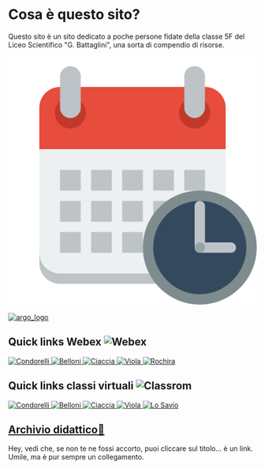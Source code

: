 # Cosa è questo sito?
Questo sito è un sito dedicato a poche persone fidate della classe 5F del Liceo Scientifico "G. Battaglini", una sorta di compendio di risorse.

[![Orario lezioni](/resources/calendar.png)](https://docs.google.com/spreadsheets/d/e/2PACX-1vQx4TpNnCrB5HV89TslpxWK2SEVIUgKUVp-o85nHIcOVhCWFSmvZRBLomRlO3LEtEl0P1XuH5JS_K5r/pubhtml?gid=1322041363&single=true)


[![argo_logo](http://www.battaglini.edu.it/images/stories/argonext_genitori.jpg)](http://www.ss16799.scuolanext.info/)
## Quick links Webex <img alt='Webex' width='25 px' src='https://lh3.googleusercontent.com/_8joIrDlTdTZ1cKVVnMoQ9KG0i-A5LCZX8N3w0MmFljiIsV8T2jkcqhHWndrKs0ldGuX'>
<a href='https://battaglinicv19.webex.com/meet/macciu2'><img alt='Condorelli' width='96 px' src='/Sito_Compiti_5F/resources/condorelli.png'>
<a href='https://battaglinicv19.webex.com/join/bellonidaniela2016'><img alt='Belloni' width='96 px' src='/Sito_Compiti_5F/resources/belloni.png'>
<a href='https://battaglinicv19.webex.com/meet/arch.ciaccia'><img alt='Ciaccia' width='96 px' src='/Sito_Compiti_5F/resources/ciaccia.png'/>
<a href='https://battaglinicv19.webex.com/meet/cinziacf.14'><img alt='Viola' width='96 px' src='/Sito_Compiti_5F/resources/viola.png'/>
<a href='https://battaglinicv19.webex.com/meet/maria.rochira'><img alt='Rochira' width='96 px' src='/Sito_Compiti_5F/resources/rochira.png'/></a>

## Quick links classi virtuali <img alt='Classrom' width='25 px' src='https://lh3.googleusercontent.com/Qvc6rWiGG_a6LNQ7Yx5vMmve_5ku8TG7z4vmWG7VBkbcOQfOSE2BS7eBcD1NUOWTsbs9A_Vh-mJpKtsGtG_0f7sIGFy5LwhdOLRg4w=h120'>

<a href='https://classroom.google.com/u/0/c/NTQyMjAzNjI1ODZa'><img alt='Condorelli' width='96 px' src='/Sito_Compiti_5F/resources/condorelli.png'>
<a href='https://classroom.google.com/u/0/c/NjI1MTE4MjI4Nzla'><img alt='Belloni' width='96 px' src='/Sito_Compiti_5F/resources/belloni.png'>
<a href='https://padlet.com/giaegiu2002/is1m9q9wb601'><img alt='Ciaccia' width='96 px' src='/Sito_Compiti_5F/resources/ciaccia.png'/>
<a href='https://classroom.google.com/u/0/c/NTM5Njk1OTY5ODFa'><img alt='Viola' width='96 px' src='/Sito_Compiti_5F/resources/viola.png'/>
<a href='https://new.edmodo.com/groups/5f-mat-e-fi-liceobattaglini-20192020-31274782'><img alt='Lo Savio' width='96 px' src='https://api.edmodo.com/users/144023444/avatar?t=1584136740&type=large&u=78cx7drk8di3sbz5afdqqyqr6'></a>

## **[Archivio didattico🔗](archivio)**
Hey, vedi che, se non te ne fossi accorto, puoi cliccare sul titolo... è un link. Umile, ma è pur sempre un collegamento.
